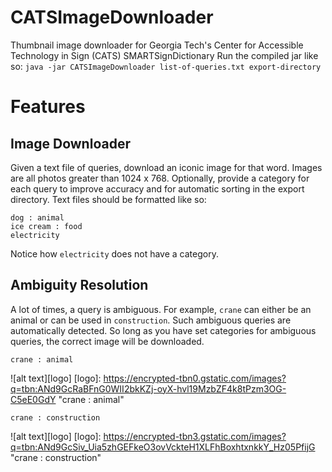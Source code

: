 # CATSImageDownloader
Thumbnail image downloader for Georgia Tech's Center for Accessible Technology in Sign (CATS) SMARTSignDictionary 
Run the compiled jar like so:
`java -jar CATSImageDownloader list-of-queries.txt export-directory`

# Features
## Image Downloader
Given a text file of queries, download an iconic image for that word. Images are all photos greater than 1024 x 768. Optionally, provide a category for each query to improve accuracy and for automatic sorting in the export directory. Text files should be formatted like so:
```
dog : animal
ice cream : food
electricity
```
Notice how `electricity` does not have a category.

## Ambiguity Resolution
A lot of times, a query is ambiguous. For example, `crane` can either be an animal or can be used in `construction`. Such ambiguous queries are automatically detected. So long as you have set categories for ambiguous queries, the correct image will be downloaded.

`crane : animal`

![alt text][logo]
[logo]: https://encrypted-tbn0.gstatic.com/images?q=tbn:ANd9GcRaBFnG0WII2bkKZj-oyX-hvl19MzbZF4k8tPzm3OG-C5eE0GdY "crane : animal"

`crane : construction`

![alt text][logo]
[logo]: https://encrypted-tbn3.gstatic.com/images?q=tbn:ANd9GcSiv_Uia5zhGEFkeO3ovVckteH1XLFhBoxhtxnkkY_Hz05PfijG "crane : construction"
